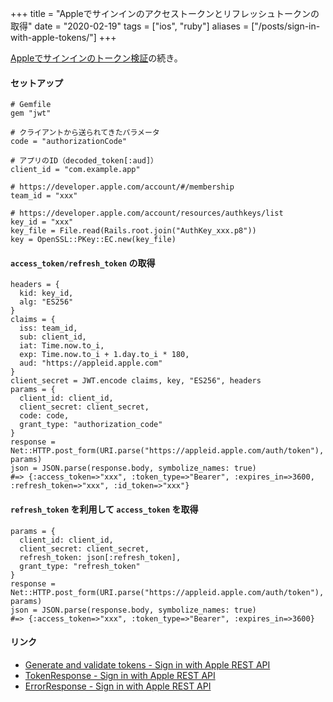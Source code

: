 +++
title = "Appleでサインインのアクセストークンとリフレッシュトークンの取得"
date = "2020-02-19"
tags = ["ios", "ruby"]
aliases = ["/posts/sign-in-with-apple-tokens/"]
+++

[Appleでサインインのトークン検証](/posts/2020-02-12/)の続き。

#### セットアップ

```
# Gemfile
gem "jwt"

# クライアントから送られてきたパラメータ
code = "authorizationCode"

# アプリのID（decoded_token[:aud]）
client_id = "com.example.app"

# https://developer.apple.com/account/#/membership
team_id = "xxx"

# https://developer.apple.com/account/resources/authkeys/list
key_id = "xxx"
key_file = File.read(Rails.root.join("AuthKey_xxx.p8"))
key = OpenSSL::PKey::EC.new(key_file)
```

#### `access_token/refresh_token` の取得

```
headers = {
  kid: key_id,
  alg: "ES256"
}
claims = {
  iss: team_id,
  sub: client_id,
  iat: Time.now.to_i,
  exp: Time.now.to_i + 1.day.to_i * 180,
  aud: "https://appleid.apple.com"
}
client_secret = JWT.encode claims, key, "ES256", headers
params = {
  client_id: client_id,
  client_secret: client_secret,
  code: code,
  grant_type: "authorization_code"
}
response = Net::HTTP.post_form(URI.parse("https://appleid.apple.com/auth/token"), params)
json = JSON.parse(response.body, symbolize_names: true)
#=> {:access_token=>"xxx", :token_type=>"Bearer", :expires_in=>3600, :refresh_token=>"xxx", :id_token=>"xxx"}
```

#### `refresh_token` を利用して `access_token` を取得

```
params = {
  client_id: client_id,
  client_secret: client_secret,
  refresh_token: json[:refresh_token],
  grant_type: "refresh_token"
}
response = Net::HTTP.post_form(URI.parse("https://appleid.apple.com/auth/token"), params)
json = JSON.parse(response.body, symbolize_names: true)
#=> {:access_token=>"xxx", :token_type=>"Bearer", :expires_in=>3600}
```

#### リンク

- [Generate and validate tokens - Sign in with Apple REST API](https://developer.apple.com/documentation/signinwithapplerestapi/generate_and_validate_tokens)
- [TokenResponse - Sign in with Apple REST API](https://developer.apple.com/documentation/signinwithapplerestapi/tokenresponse)
- [ErrorResponse - Sign in with Apple REST API](https://developer.apple.com/documentation/signinwithapplerestapi/errorresponse)
